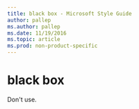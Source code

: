 ```yaml
---
title: black box - Microsoft Style Guide
author: pallep
ms.author: pallep
ms.date: 11/19/2016
ms.topic: article
ms.prod: non-product-specific
---
```


# black box

Don't use. 
